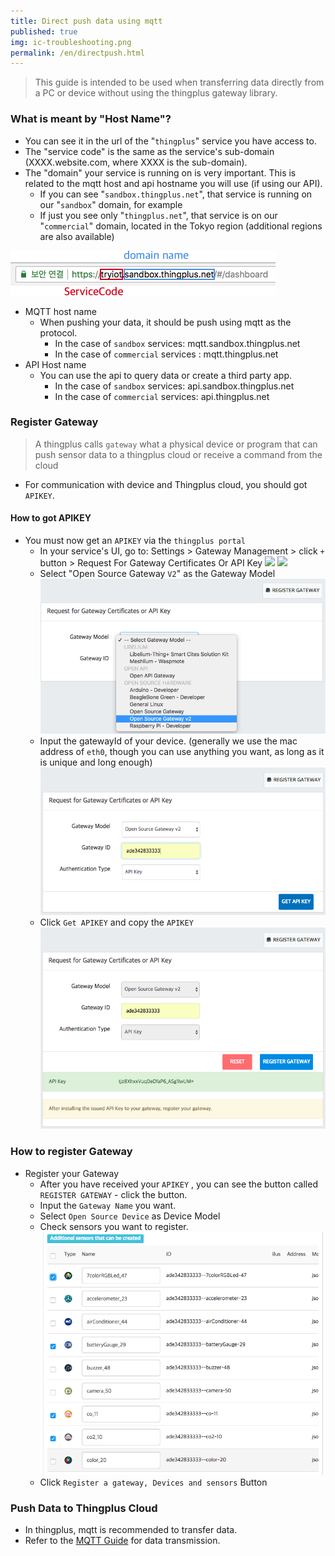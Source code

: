 ```yaml
---
title: Direct push data using mqtt
published: true
img: ic-troubleshooting.png
permalink: /en/directpush.html
---
```


> This guide is intended to be used when transferring data directly from a PC or device without using the thingplus gateway library.

### What is meant by "Host Name"?

- You can see it in the url of the "`thingplus`" service you have access to.
- The "service code" is the same as the service's sub-domain (XXXX.website.com, where XXXX is the sub-domain).
- The "domain" your service is running on is very important. This is related to the mqtt host and api hostname you will use (if using our API).
  - If you can see "`sandbox.thingplus.net`", that service is running on our "`sandbox`" domain, for example
  - If just you see only "`thingplus.net`", that service is on our "`commercial`" domain, located in the Tokyo region (additional regions are also available)

![](/assets/hostname.png)

- MQTT host name
  - When pushing your data, it should be push using mqtt as the protocol.
    - In the case of `sandbox` services: mqtt.sandbox.thingplus.net
    - In the case of `commercial` services : mqtt.thingplus.net
- API Host name
  - You can use the api to query data or create a third party app.
    - In the case of `sandbox` services: api.sandbox.thingplus.net
    - In the case of `commercial` services: api.thingplus.net

### Register Gateway
> A thingplus calls `gateway` what a physical device or program that can push sensor data to a thingplus cloud or receive a command from the cloud

- For communication with device and Thingplus cloud, you should got `APIKEY`.

#### How to got APIKEY

- You must now get an `APIKEY` via the `thingplus portal`
  - In your service's UI, go to: Settings > Gateway Management > click `+` button > Request For Gateway Certificates Or API Key
![](/assets/register_gateway_en.png)
![](/assets/register_with_apikey_en.png)
  - Select "Open Source Gateway `V2`" as the Gateway Model
![](/assets/opensourcegw01.png)
  - Input the gatewayId of your device. (generally we use the mac address of `eth0`, though you can use anything you want, as long as it is unique and long enough)
![](/assets/opensourcegw03.png)
  - Click `Get APIKEY` and copy the `APIKEY`
![](/assets/opensourcegw02.png)

### How to register Gateway
- Register your Gateway
  - After you have received your `APIKEY` , you can see the button called `REGISTER GATEWAY` - click the button.
  - Input the `Gateway Name` you want.
  - Select `Open Source Device` as Device Model
  - Check sensors you want to register.
![](/assets/opensourcegw04.png)
  - Click `Register a gateway, Devices and sensors` Button


### Push Data to Thingplus Cloud

- In thingplus, mqtt is recommended to transfer data.
- Refer to the [MQTT Guide](./mqttguide.html) for data transmission.



<div class='scrolltop'>
    <div class='scroll icon'><i class="fa fa-arrow-circle-up"></i></div>
</div>
<br/>
<br/>
<br/>
<br/>






























